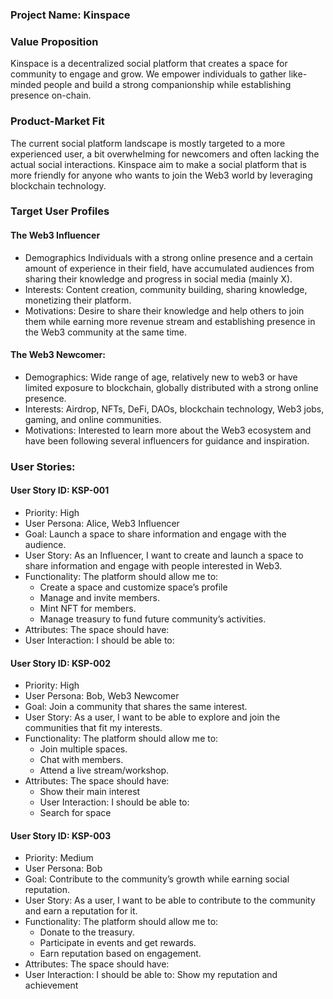 ### Project Name: Kinspace

### Value Proposition

Kinspace is a decentralized social platform that creates a space for community to engage and grow. We empower individuals to gather like-minded people and build a strong companionship while establishing presence on-chain.

### Product-Market Fit

The current social platform landscape is mostly targeted to a more experienced user, a bit overwhelming for newcomers and often lacking the actual social interactions. Kinspace aim to make a social platform that is more friendly for anyone who wants to join the Web3 world by leveraging blockchain technology.

### Target User Profiles

#### The Web3 Influencer

- Demographics Individuals with a strong online presence and a certain amount of experience in their field, have accumulated audiences from sharing their knowledge and progress in social media (mainly X).
- Interests: Content creation, community building, sharing knowledge, monetizing their platform.
- Motivations: Desire to share their knowledge and help others to join them while earning more revenue stream and establishing presence in the Web3 community at the same time.

#### The Web3 Newcomer:

- Demographics: Wide range of age, relatively new to web3 or have limited exposure to blockchain, globally distributed with a strong online presence.
- Interests: Airdrop, NFTs, DeFi, DAOs, blockchain technology, Web3 jobs, gaming, and online communities.
- Motivations: Interested to learn more about the Web3 ecosystem and have been following several influencers for guidance and inspiration.

### User Stories:

#### User Story ID: KSP-001

- Priority: High
- User Persona: Alice, Web3 Influencer
- Goal: Launch a space to share information and engage with the audience.
- User Story: As an Influencer, I want to create and launch a space to share information and engage with people interested in Web3.
- Functionality: The platform should allow me to:
  - Create a space and customize space’s profile
  - Manage and invite members.
  - Mint NFT for members.
  - Manage treasury to fund future community’s activities.
- Attributes: The space should have:
- User Interaction: I should be able to:

#### User Story ID: KSP-002

- Priority: High
- User Persona: Bob, Web3 Newcomer
- Goal: Join a community that shares the same interest.
- User Story: As a user, I want to be able to explore and join the communities that fit my interests.
- Functionality: The platform should allow me to:
  - Join multiple spaces.
  - Chat with members.
  - Attend a live stream/workshop.
- Attributes: The space should have:
  - Show their main interest
  - User Interaction: I should be able to:
  - Search for space

#### User Story ID: KSP-003

- Priority: Medium
- User Persona: Bob
- Goal: Contribute to the community’s growth while earning social reputation.
- User Story: As a user, I want to be able to contribute to the community and earn a reputation for it.
- Functionality: The platform should allow me to:
  - Donate to the treasury.
  - Participate in events and get rewards.
  - Earn reputation based on engagement.
- Attributes: The space should have:
- User Interaction: I should be able to:
  Show my reputation and achievement
